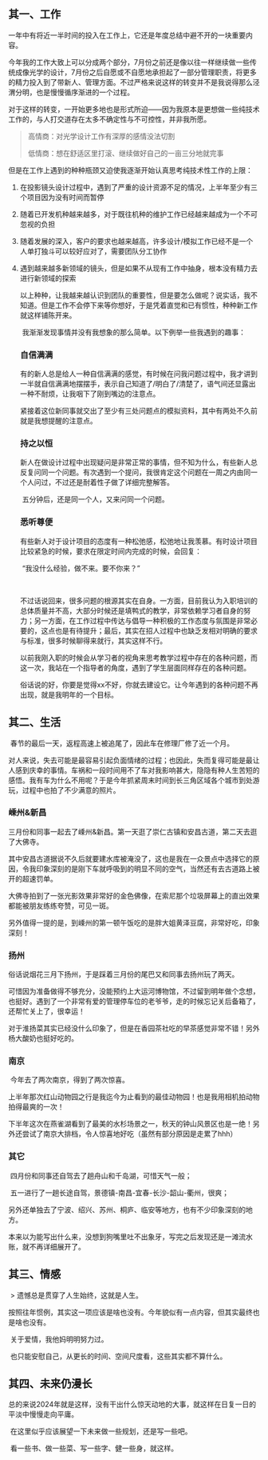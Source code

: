 ## 其一、工作

​	一年中有将近一半时间的投入在工作上，它还是年度总结中避不开的一块重要内容。

​	今年我的工作大致上可以分成两个部分，7月份之前还是像以往一样继续做一些传统成像光学的设计，7月份之后自愿或不自愿地承担起了一部分管理职责，将更多的精力投入到了带新人、管理方面。不过严格来说这样的转变并不是我说得那么泾渭分明，也是慢慢循序渐进的一个过程。

​	对于这样的转变，一开始更多地也是形式所迫——因为我原本是更想做一些纯技术工作的，与人打交道存在太多不确定性与不可控性，并非我所愿。

> 高情商：对光学设计工作有深厚的感情没法切割
>
> 低情商：想在舒适区里打滚、继续做好自己的一亩三分地就完事

​		但是在工作上遇到的种种瓶颈又迫使我逐渐开始认真思考纯技术性工作的上限：

 1. 在投影镜头设计过程中，遇到了严重的设计资源不足的情况，上半年至少有三个项目因为没有时间而暂停

 2. 随着已开发机种越来越多，对于既往机种的维护工作已经越来越成为一个不可忽视的负担

 3. 随着发展的深入，客户的要求也越来越高，许多设计/模拟工作已经不是一个人单打独斗可以较好应对了，需要团队分工协作

 4. 遇到越来越多新领域的镜头，但是如果不从现有工作中抽身，根本没有精力去进行新领域的探索

    ​	以上种种，让我越来越认识到团队的重要性，但是要怎么做呢？说实话，我不知道。但是工作不会停下来等你想好，于是凭着直觉和已有惯性，种种新工作就这样铺陈开来。

    ​	我渐渐发现事情并没有我想象的那么简单。以下例举一些我遇到的趣事：

    ### 自信满满

    ​	有的新人总是给人一种自信满满的感觉，有时候在问我问题过程中，我才讲到一半就自信满满地摆摆手，表示自己知道了/明白了/清楚了，语气间还显露出一种不耐烦，让我咽下了刚到嘴边的注意点。

    ​	紧接着这位新同事就交出了至少有三处问题点的模拟资料，其中有两处不久前就是我想提醒的注意点。

    ### 持之以恒

    ​	新人在做设计过程中出现疑问是非常正常的事情，但不知为什么，有些新人总反复问同一个问题。有次遇到一个提问，我很肯定这个问题在一周之内由同一个人问过，不过还是耐着性子做了详细完整解答。

    ​	五分钟后，还是同一个人，又来问同一个问题。

    ### 悉听尊便

    ​	有些新人对于设计项目的态度有一种松弛感，松弛地让我羡慕。有时设计项目比较紧急的时候，要求在限定时间内完成的时候，会回复：

    ​	“我没什么经验，做不来。要不你来？”

    ​	

    ​	不过话说回来，很多问题的根源其实在自身。一方面，目前我认为入职培训的总体质量并不高，大部分时候还是填鸭式的教学，非常依赖学习者自身的努力；另一方面，在工作过程中传达与倡导一种积极的工作态度与氛围是非常必要的，这点也是有待提升；最后，其实在招人过程中也缺乏发相对明确的要求与标准，很多时候聊得来就行，其实这样不行。

    ​	以前我刚入职的时候会从学习者的视角来思考教学过程中存在的各种问题，而这一次，我站在一个指导者的角度，遇到了学生层面同样存在的各种问题。

    ​	俗话说的好，你要是觉得xx不好，你就去建设它。让今年遇到的各种问题不再出现，就是我明年的一个目标。

    

## 其二、生活

​	春节的最后一天，返程高速上被追尾了，因此车在修理厂修了近一个月。

​	对人来说，失去可能是最容易引起负面情绪的过程；也因此，失而复得可能是最让人感到庆幸的事情。车祸和一段时间用不了车对我影响甚大，隐隐有种人生苦短的感悟。我有车为什么不用呢？于是今年抓紧周末时间到长三角区域各个城市到处游玩，过程中也拍了不少满意的照片。

### 嵊州&新昌

​	三月份和同事一起去了嵊州&新昌。第一天逛了崇仁古镇和安昌古道，第二天去逛了大佛寺。

​	其中安昌古道据说不久后就要建水库被淹没了，这也是我在一众景点中选择它的原因，令我印象深刻的是刚下车就呼吸到的明显不同的空气，当然还有去古道路上被开的超速罚单。

​	大佛寺拍到了一张光影效果非常好的金色佛像，在索尼那个垃圾屏幕上的直出效果都能被朋友练练夸赞，可见一斑。

​	另外值得一提的是，到嵊州的第一顿午饭吃的是胖大姐黄泽豆腐，非常好吃，印象深刻！

### 扬州

​	俗话说烟花三月下扬州，于是踩着三月份的尾巴又和同事去扬州玩了两天。

​	可惜因为准备做得不够充分，没能预约上大运河博物馆，不过留到明年做个念想，也挺好。遇到了一个非常有爱的管理停车位的老爷爷，走的时候忘记关后备箱了，还帮忙关上了，很幸运！

​	对于淮扬菜其实已经没什么印象了，但是在香园茶社吃的早茶感觉非常不错！另外杨大酸奶也挺好吃的。

### 南京

​	今年去了两次南京，得到了两次惊喜。

​	上半年那次红山动物园之行是我迄今为止看到的最佳动物园！也是我用相机拍动物拍得最爽的一次！

​	下半年这次在燕雀湖看到了最美的水杉场景之一，秋天的钟山风景区也是一绝！另外还尝试了南京大排档，令人惊喜地好吃（虽然有部分原因是走累了hhh）

### 其它

​	四月份和同事还自驾去了趟舟山和千岛湖，可惜天气一般；

​	五一进行了一趟长途自驾，景德镇-南昌-宜春-长沙-韶山-衢州，很爽；

​	另外还单独去了宁波、绍兴、苏州、桐庐、临安等地方，也有不少印象深刻的地方。

​	本来以为能写出什么来，没想到狗嘴里吐不出象牙，写完之后发现还是一滩流水账，就不再详细展开了。



## 其三、情感

​	> 遗憾总是贯穿了人生始终，这就是人生。

​	按照往年惯例，其实这一项应该是啥也没有。今年貌似有一点内容，但其实最终也是啥也没有。

​	关于爱情，我他妈明明努力过。

​	也只能安慰自己，从更长的时间、空间尺度看，这些其实都不算什么。



## 其四、未来仍漫长

​	总的来说2024年就是这样，没有干出什么惊天动地的大事，就这样在日复一日的平淡中慢慢走向平庸。

​	在这里似乎应该展望一下未来做一些规划，还是写一些吧。

​	看一些书、做一些菜、写一些字、健一些身，就这样。

​	

​	